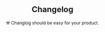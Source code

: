 <div align="center">

## Changelog

<sub>:hammer_and_pick: Changlog should be easy for your product.</sub>

</div>